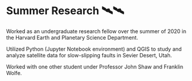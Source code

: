 # Summer Research 🛰🛰

Worked as an undergraduate research fellow over the summer of 2020 in the Harvard Earth and Planetary Science Department.

Utilized Python (Jupyter Notebook environment) and QGIS to study and analyze satellite data for slow-slipping faults in Sevier Desert, Utah. 

Worked with one other student under Professor John Shaw and Franklin Wolfe.
